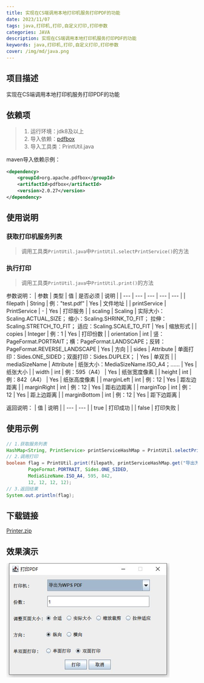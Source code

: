 ```yaml
---
title: 实现在CS端调用本地打印机服务打印PDF的功能
date: 2023/11/07
tags: java,打印机,打印,自定义打印,打印参数
categories: JAVA
description: 实现在CS端调用本地打印机服务打印PDF的功能
keywords: java,打印机,打印,自定义打印,打印参数
cover: /img/md/java.png
---
```


## 项目描述
实现在CS端调用本地打印机服务打印PDF的功能

## 依赖项
> 1. 运行环境：jdk8及以上
> 2. 导入依赖：[pdfbox](https://github.com/apache/pdfbox/tree/trunk/pdfbox)
> 3. 导入工具类：PrintUtil.java

maven导入依赖示例：
```xml
<dependency>
    <groupId>org.apache.pdfbox</groupId>
    <artifactId>pdfbox</artifactId>
    <version>2.0.27</version>
</dependency>
```

## 使用说明
### 获取打印机服务列表
> 调用工具类`PrintUtil.java`中`PrintUtil.selectPrintService()`的方法

### 执行打印
> 调用工具类`PrintUtil.java`中`PrintUtil.print()`的方法


参数说明：
| 参数 | 类型 | 值 | 是否必须 | 说明 |
| --- | --- | --- | --- | --- |
| filepath | String | 例："test.pdf" | Yes | 文件地址 |
| printService | PrintService | - | Yes | 打印服务 |
| scaling | Scaling | 实际大小：Scaling.ACTUAL_SIZE； 缩小：Scaling.SHRINK_TO_FIT； 拉伸：Scaling.STRETCH_TO_FIT； 适应：Scaling.SCALE_TO_FIT | Yes | 缩放形式 |
| copies | Integer | 例：1 | Yes | 打印份数 |
| orientation | int | 竖：PageFormat.PORTRAIT；横：PageFormat.LANDSCAPE；反转：PageFormat.REVERSE_LANDSCAPE | Yes | 方向 |
| sides | Attribute | 单面打印：Sides.ONE_SIDED；双面打印：Sides.DUPLEX； | Yes | 单双页 |
| mediaSizeName | Attribute | 纸张大小：MediaSizeName.ISO_A4；…… | Yes | 纸张大小 |
| width | int | 例：595（A4） | Yes | 纸张宽度像素 |
| height | int | 例：842（A4） | Yes | 纸张高度像素 |
| marginLeft | int | 例：12 | Yes | 距左边距离 |
| marginRight | int | 例：12 | Yes | 距右边距离 |
| marginTop | int | 例：12 | Yes | 距上边距离 |
| marginBottom | int | 例：12 | Yes | 距下边距离 |


返回说明：
| 值 | 说明 |
| --- | --- |
| true | 打印成功 |
| false | 打印失败 |


## 使用示例

```java
// 1.获取服务列表
HashMap<String, PrintService> printServiceHashMap = PrintUtil.selectPrintService();
// 2.调用打印
boolean flag = PrintUtil.print(filepath, printServiceHashMap.get("导出为WPS PDF"), Scaling.ACTUAL_SIZE, 1,
        PageFormat.PORTRAIT, Sides.ONE_SIDED,
        MediaSizeName.ISO_A4, 595, 842,
        12, 12, 12, 12);
// 3.返回结果
System.out.println(flag);
```

## 下载链接
[Printer.zip](/file/Printer.zip)

## 效果演示
![Dingtalk_20231120144615.jpg](/img/md/java-print/Dingtalk_20231120144615.jpg)